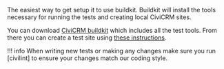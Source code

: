 The easiest way to get setup it to use buildkit. Buildkit will install the tools
necessary for running the tests and creating local CiviCRM sites.

You can download [CiviCRM buildkit][buildkit] which includes all the test tools. 
From there you can create a test site using [these instructions][buildkit-create].

!!! info 
    When writing new tests or making any changes make sure you run [civilint] 
    to ensure your changes match our coding style.

[buildkit]: tools/buildkit.md
[buildkit-create]: https://buildkit.civicrm.org/#/tutorials
